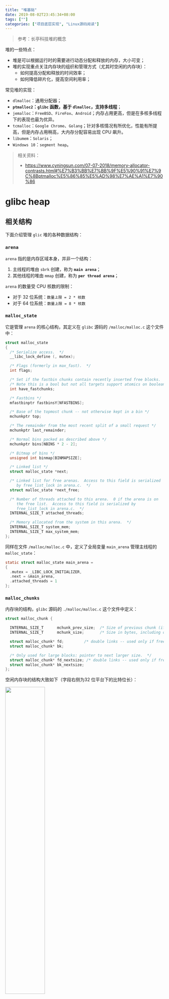 ```yaml
---
title: "堆基础"
date: 2019-08-02T23:45:34+08:00
tags: [""]
categories: ["项目底层实现", "Linux源码阅读"]
---
```


> 参考：长亭科技堆的概念


堆的一些特点：

- 堆是可以根据运行时的需要进行动态分配和释放的内存，大小可变；
- 堆的实现重点关注内存块的组织和管理方式（尤其时空闲的内存块）：
  - 如何提高分配和释放的时间效率；
  - 如何降低碎片化，提高空间利用率；

常见堆的实现：

- `dlmalloc`：通用分配器；
- **`ptmalloc2`：`glibc` 函数，基于 `dlmalloc`，支持多线程**；
- `jemalloc`：`FreeBSD`、`FireFox`、`Android`；内存占用更高，但是在多核多线程下的表现也最为优异。
- `tcmalloc`：`Google Chrome`、`Golang`；针对多核情况有所优化，性能有所提高，但是内存占用稍高，大内存分配容易出现 CPU 飙升。
- `libumem`：`Solaris`；
- `Windows 10`：`segment heap`。

> 相关资料：
>
> - https://www.cyningsun.com/07-07-2018/memory-allocator-contrasts.html#%E7%B3%BB%E7%BB%9F%E5%90%91%E7%9C%8Bptmalloc%E5%86%85%E5%AD%98%E7%AE%A1%E7%90%86

# glibc heap

## 相关结构

下面介绍管理 `glic` 堆的各种数据结构：

### `arena`

`arena` 指的是内存区域本身，并非一个结构：

1. 主线程的堆由 `sbrk` 创建，称为 **`main arena`**；
2. 其他线程的堆由 `mmap` 创建，称为 **`per thread arena`**；

`arena` 的数量受 CPU 核数的限制：

- 对于 32 位系统：`数量上限 = 2 * 核数`
- 对于 64 位系统：`数量上限 = 8 * 核数`

### `malloc_state`

它是管理 `arena` 的核心结构，其定义在 `glibc`  源码的 `/malloc/malloc.c` 这个文件中：

```c
struct malloc_state
{
  /* Serialize access.  */
  __libc_lock_define (, mutex);

  /* Flags (formerly in max_fast).  */
  int flags;

  /* Set if the fastbin chunks contain recently inserted free blocks.  */
  /* Note this is a bool but not all targets support atomics on booleans.  */
  int have_fastchunks;

  /* Fastbins */
  mfastbinptr fastbinsY[NFASTBINS];

  /* Base of the topmost chunk -- not otherwise kept in a bin */
  mchunkptr top;

  /* The remainder from the most recent split of a small request */
  mchunkptr last_remainder;

  /* Normal bins packed as described above */
  mchunkptr bins[NBINS * 2 - 2];

  /* Bitmap of bins */
  unsigned int binmap[BINMAPSIZE];

  /* Linked list */
  struct malloc_state *next;

  /* Linked list for free arenas.  Access to this field is serialized
     by free_list_lock in arena.c.  */
  struct malloc_state *next_free;

  /* Number of threads attached to this arena.  0 if the arena is on
     the free list.  Access to this field is serialized by
     free_list_lock in arena.c.  */
  INTERNAL_SIZE_T attached_threads;

  /* Memory allocated from the system in this arena.  */
  INTERNAL_SIZE_T system_mem;
  INTERNAL_SIZE_T max_system_mem;
};
```

同样在文件 `/malloc/malloc.c` 中，定义了全局变量 `main_arena` 管理主线程的 `malloc_state`：

```c
static struct malloc_state main_arena =
{
  .mutex = _LIBC_LOCK_INITIALIZER,
  .next = &main_arena,
  .attached_threads = 1
};
```

### `malloc_chunks`

内存块的结构，`glibc` 源码的 `./malloc/malloc.c` 这个文件中定义：

```c
struct malloc_chunk {

  INTERNAL_SIZE_T      mchunk_prev_size;  /* Size of previous chunk (if free).  */
  INTERNAL_SIZE_T      mchunk_size;       /* Size in bytes, including overhead. */

  struct malloc_chunk* fd;         /* double links -- used only if free. */
  struct malloc_chunk* bk;

  /* Only used for large blocks: pointer to next larger size.  */
  struct malloc_chunk* fd_nextsize; /* double links -- used only if free. */
  struct malloc_chunk* bk_nextsize;
};
```

空闲内存块的结构大致如下（字段右侧为32 位平台下的比特位长）：

<img src="./free_chunk.jpg" width=50% >

1. 第一个字段 `prev_size` 存储了，物理地址上的前一个 `chunk` 的大小。
2. 第二个字段 `size` 记录了当前 `chunk` 的大小。最后三个比特位被用作其他含义：
   1. `P` 代表 `PREV_INUSE`，指明前一个 `chunk` 是否被使用；
   2. `M` 代表 `IS_MAPPED`，代表当前的 `chunk` 是否通过 `mmap` 方式创建出来的；
   3. `N` 代表 `NON_MAIN_ARENA`，代表当前 `chunk` 是否属于其他线程堆（主线程值为 0）；
3. 第三四个字段为前向指针与后向指针，这两个字段用于 `bin` 链表中。

已分配内存块的结构大致如下：

<img src="./allocated_chunk.jpg" width=70% >

1. 前两个字段与空闲的内存块大致相同；

2. 用户可用的数据是第三个字段开始一直到下一个 `chunk` 的第一个字段。这是因为：
   
   - `prev_size` 只有当前一个字段是空闲的时候才有意义，如果前一个字段已经分配，堆管理器不关心；
   
   这也就是说，在 32 位程序中，如果用户申请了 16 个字节的空间，其对应的 `chunk` 数据结构的 `data` 段只会有 12 个字节，用户加上下一个 `chunk` 的 `prev_size` 空间，一共可以使用 16 个字节。
   
   但是 `size` 记录的是 `prev_size` 起始到下一个 `prev_size` 起始之间的大小。
   
3. 在 32 位平台下，`chunk` 的大小一定是 8 字节的整数倍（所以 `size` 的最低三个比特位是无用的）。`malloc` 返回地址指针为 `data` 的起始位置。

### `fastbins`

`bins` 是根据 `chunk` 的大小和状态，用来管理和组织空闲块的，链表的数组结构。

`fastbins` 用于管理最小的 `chunk`。他存储在了 `malloc_state` 中的数组变量 `fastbinsY` 中。它同样定义在 `/malloc/malloc.c` 这个文件中：

```c
/*
   Fastbins

    An array of lists holding recently freed small chunks.  Fastbins
    are not doubly linked.  It is faster to single-link them, and
    since chunks are never removed from the middles of these lists,
    double linking is not necessary. Also, unlike regular bins, they
    are not even processed in FIFO order (they use faster LIFO) since
    ordering doesn't much matter in the transient contexts in which
    fastbins are normally used.

    Chunks in fastbins keep their inuse bit set, so they cannot
    be consolidated with other free chunks. malloc_consolidate
    releases all chunks in fastbins and consolidates them with
    other free chunks.
 */

typedef struct malloc_chunk *mfastbinptr;
#define fastbin(ar_ptr, idx) ((ar_ptr)->fastbinsY[idx])
```

可以得出它有以下这些特点：

1. 它是一个单向链表（因为从来不会需要从中间移除元素的操作，不需要双向链表）；
2. 后进先出（其他的垃圾回收结构是先进先出）；
3. `chunk` 被清理时，`PREV_INUSE` 标志位不会被清零；
4. 32 位系统中，`fastbin` 中默认支持最大的 chunk 的数据空间大小为 64 字节。但是 `glibc` 可以支持的 chunk 的数据空间最大为 80 字节。
5. 一共有十个 `fastbins`；
6. 相邻的空闲的 `fastbin chunk` 不会被合并。

下面是一个 32 位程序在运行时的 `fastbins` 示例图：

<img src="./fastbins_example.jpg">

### `bins` (`small & large & unsorted`)

源码中有一段注释解释这些 `bins`：

```c
/*
   Bins

    An array of bin headers for free chunks. Each bin is doubly
    linked.  The bins are approximately proportionally (log) spaced.
    There are a lot of these bins (128). This may look excessive, but
    works very well in practice.  Most bins hold sizes that are
    unusual as malloc request sizes, but are more usual for fragments
    and consolidated sets of chunks, which is what these bins hold, so
    they can be found quickly.  All procedures maintain the invariant
    that no consolidated chunk physically borders another one, so each
    chunk in a list is known to be preceeded and followed by either
    inuse chunks or the ends of memory.

    Chunks in bins are kept in size order, with ties going to the
    approximately least recently used chunk. Ordering isn't needed
    for the small bins, which all contain the same-sized chunks, but
    facilitates best-fit allocation for larger chunks. These lists
    are just sequential. Keeping them in order almost never requires
    enough traversal to warrant using fancier ordered data
    structures.

    Chunks of the same size are linked with the most
    recently freed at the front, and allocations are taken from the
    back.  This results in LRU (FIFO) allocation order, which tends
    to give each chunk an equal opportunity to be consolidated with
    adjacent freed chunks, resulting in larger free chunks and less
    fragmentation.

    To simplify use in double-linked lists, each bin header acts
    as a malloc_chunk. This avoids special-casing for headers.
    But to conserve space and improve locality, we allocate
    only the fd/bk pointers of bins, and then use repositioning tricks
    to treat these as the fields of a malloc_chunk*.
 */
```

其中 `small bins` 有以下的特点：

1. `chunk` 的大小小于 512 字节；
2. 共有 62 个双向循环链表，每个链表中存储着相同大小的 `chunk`；
3. 先进先出；
4. 当有相邻的空闲内存块时，`chunk` 会被合并成一个更大的 `chunk`。

`large bins` 有以下的特点：

1. `chunk` 的大小大于 512 字节；
2. 共有 63 个双向循环链表，大小相近的 `chunk` 放在同一个 `bin` 中；
3. `chunk` 按照大小从大到小排序；
4. 先进先出；
5. 当有相邻的空闲内存块时，`chunk` 会被合并成一个更大的 `chunk`。

`unsorted bins` 有以下的特点：

1. `chunk` 的大小大于 64 个字节；
2. 只有唯一一个双向循环链表；
3. 当一个非 `fastbin` 的 `chunk` 被释放之后，它首先被放入 `unsorted bin` 等后续整理时，才会放入对应的 `small bin/fast bin`。

这三个 `bins` 共享一个 `malloc_state` 中的变量：

```c
/* Normal bins packed as described above */
  mchunkptr bins[NBINS * 2 - 2];
```

其中三种 `bins` 的排列大致如下图所示：

<img src ="./arena.bins_structure.jpg" />

## 相关函数

### `malloc()`

工作流程：

1. 在 `fast bins` 中寻找 `fast chunk`，如果找到则结束；
2. 在 `small bins` 中寻找 `small chunk`，如果找到则结束；
3. 循环：
   1. 检查 `unsorted bin` 中的 `last_remainder`。如果它足够大大则分配这个 `chunk`，并将剩余的 `chunk` 标记为新的 `last_remainer`；
   2. 在 `unsorted bin` 中搜索，同时进行整理。如果遇到精确大小则返回，否则将 `chunk` 整理到它对应大小的 `small/large bins` 中去；
   3. 在 `small bin` 和 `large bin` 中搜索最合适的 `chunk`（不一定精确）；
4. 使用 `top chunk`。

### `free()`

工作流程：

1. 如果是 `fast chunk`，则放入 `fast bin`；
2. 如果前一个 `chunk` 是空闲的：
   1. `unlink` 前面的 `chunk`；
   2. 合并两个 `chunk`，并且放入 `unsorted bin`；
3. 如果后一个 `chunk` 是 `top chunk`，则将当前 `chunk` 并入 `top chunk`；
4. 如果后一个 `chunk` 是空闲的：
   1. `unlink` 后面的 `chunk`；
   2. 合并两个 `chunk`，并且放入 `unsorted bin`；
5. 前后两个 `chunk` 都不是空闲的，直接放入 `unsorted bin`；

### `unlink()`

`unlink` 函数用来将双向链表中的一个元素取出来，它源码如下：

```c
/* Take a chunk off a bin list */
// unlink p
#define unlink(AV, P, BK, FD) {                                            \
    // 由于 P 已经在双向链表中，所以有两个地方记录其大小，所以检查一下其大小是否一致。
    if (__builtin_expect (chunksize(P) != prev_size (next_chunk(P)), 0))      \
      malloc_printerr ("corrupted size vs. prev_size");               \
    FD = P->fd;                                                                      \
    BK = P->bk;                                                                      \
    // 防止攻击者简单篡改空闲的 chunk 的 fd 与 bk 来实现任意写的效果。
    if (__builtin_expect (FD->bk != P || BK->fd != P, 0))                      \
      malloc_printerr (check_action, "corrupted double-linked list", P, AV);  \
    else {                                                                      \
        FD->bk = BK;                                                              \
        BK->fd = FD;                                                              \
        // 下面主要考虑 P 对应的 nextsize 双向链表的修改
        if (!in_smallbin_range (chunksize_nomask (P))                              \
            // 如果P->fd_nextsize为 NULL，表明 P 未插入到 nextsize 链表中。
            // 那么其实也就没有必要对 nextsize 字段进行修改了。
            // 这里没有去判断 bk_nextsize 字段，可能会出问题。
            && __builtin_expect (P->fd_nextsize != NULL, 0)) {                      \
            // 类似于小的 chunk 的检查思路
            if (__builtin_expect (P->fd_nextsize->bk_nextsize != P, 0)              \
                || __builtin_expect (P->bk_nextsize->fd_nextsize != P, 0))    \
              malloc_printerr (check_action,                                      \
                               "corrupted double-linked list (not small)",    \
                               P, AV);                                              \
            // 这里说明 P 已经在 nextsize 链表中了。
            // 如果 FD 没有在 nextsize 链表中
            if (FD->fd_nextsize == NULL) {                                      \
                // 如果 nextsize 串起来的双链表只有 P 本身，那就直接拿走 P
                // 令 FD 为 nextsize 串起来的
                if (P->fd_nextsize == P)                                      \
                  FD->fd_nextsize = FD->bk_nextsize = FD;                      \
                else {                                                              \
                // 否则我们需要将 FD 插入到 nextsize 形成的双链表中
                    FD->fd_nextsize = P->fd_nextsize;                              \
                    FD->bk_nextsize = P->bk_nextsize;                              \
                    P->fd_nextsize->bk_nextsize = FD;                              \
                    P->bk_nextsize->fd_nextsize = FD;                              \
                  }                                                              \
              } else {                                                              \
                // 如果在的话，直接拿走即可
                P->fd_nextsize->bk_nextsize = P->bk_nextsize;                      \
                P->bk_nextsize->fd_nextsize = P->fd_nextsize;                      \
              }                                                                      \
          }                                                                      \
      }                                                                              \
}
```

它可能在以下函数中被调用：

- `malloc`：

  - 从恰好大小合适的 large bin 中获取 chunk。

    - **这里需要注意的是 `fastbin` 与 `small bin` 就没有使用 `unlink`**

    - 依次遍历处理 unsorted bin 时也没有使用 unlink 的。

  - 从比请求的 chunk 所在的 bin 大的 bin 中取 chunk。

- `free`：

  - 后向合并，合并物理相邻低地址空闲 chunk。
  - 前向合并，合并物理相邻高地址空闲 chunk（除了 top chunk）。

- `malloc_consolidate`：

  - 后向合并，合并物理相邻低地址空闲 chunk。
  - 前向合并，合并物理相邻高地址空闲 chunk（除了 top chunk）。

- `realloc`：

  - 前向扩展，合并物理相邻高地址空闲 chunk（除了 top chunk）。
